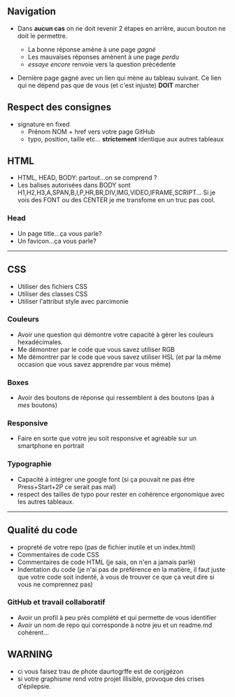 ## Navigation

* Dans **aucun cas** on ne doit revenir 2 étapes en arrière, aucun bouton ne doit le permettre.
  * La bonne réponse amène à une page *gagné*
  * Les mauvaises réponses amènent à une page *perdu*
  * *essaye encore* renvoie vers la question précédente
  
* Dernière page gagné avec un lien qui mène au tableau suivant. Ce lien qui ne dépend pas que de vous (et c'est injuste) **DOIT** marcher

## Respect des consignes

* signature en fixed 
  * Prénom NOM + href vers votre page GitHub
  * typo, position, taille etc... **strictement** identique aux autres tableaux



## HTML

* HTML, HEAD, BODY: partout...on se comprend ?
* Les balises autorisées dans BODY sont H1,H2,H3,A,SPAN,B,I,P,HR,BR,DIV,IMG,VIDEO,IFRAME,SCRIPT... Si je vois des FONT ou des CENTER je me transfome en un truc pas cool.

### Head

* Un page title...ça vous parle?
* Un favicon...ça vous parle?

---------------------


## CSS

* Utiliser des fichiers CSS
* Utiliser des classes CSS 
* Utiliser l'attribut style avec parcimonie

### Couleurs

* Avoir une question qui démontre votre capacité à gérer les couleurs hexadécimales.
* Me démontrer par le code que vous savez utiliser RGB
* Me démontrer par le code que vous savez utiliser HSL (et par la même occasion que vous savez apprendre par vous même)

### Boxes

* Avoir des boutons de réponse qui ressemblent à des boutons (pas à *mes* boutons)

### Responsive

* Faire en sorte que votre jeu soit responsive et agréable sur un smartphone en portrait

### Typographie

* Capacité à intégrer une google font (si ça pouvait ne pas être Press+Start+2P ce serait pas mal)
* respect des tailles de typo pour rester en cohérence ergonomique avec les autres tableaux.

-----------------------------------------

## Qualité du code

* propreté de votre repo (pas de fichier inutile et un index.html)
* Commentaires de code CSS
* Commentaires de code HTML (je sais, on n'en a jamais parlé)
* Indentation du code (je n'ai pas de préférence en la matière, il faut juste que votre code soit indenté, à vous de trouver ce que ça veut dire si vous ne comprennez pas)

### GitHub et travail collaboratif

* Avoir un profil à peu près complété et qui permette de vous identifier
* Avoir un nom de repo qui corresponde à notre jeu et un readme.md cohérent...


## WARNING

* ci vous faisez trau de phote daurtogrffe est de conjgézon
* si votre graphisme rend votre projet illisible, provoque des crises d'épilepsie.
